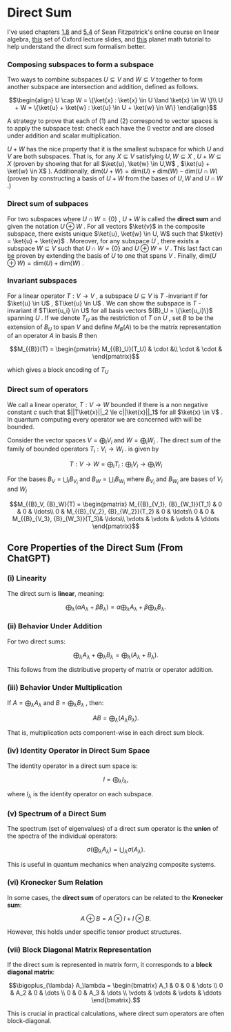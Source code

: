 # Direct Sum

I've used chapters [1.8](https://opentext.uleth.ca/Math3410/sec-subspace-combine.html) and [5.4](https://opentext.uleth.ca/Math3410/sec-direct-sum.html) of Sean Fitzpatrick's online course on linear algebra, [this](https://people.maths.ox.ac.uk/flynn/genus2/alg0506/LALect02.pdf) set of Oxford lecture slides, and [this](https://planetmath.org/directsumofboundedoperatorsonhilbertspaces) planet math tutorial  to help understand the direct sum formalism better.

### Composing subspaces to form a subspace
Two ways to combine subspaces  $`U\subseteq V`$  and  $`W \subseteq V`$  together to form another subspace are intersection and addition, defined as follows.


```math
\begin{align}
U \cap W = \{\ket{x} : \ket{x} \in U \land \ket{x} \in W \}\\
U + W = \{\ket{u} + \ket{w} : \ket{u} \in U + \ket{w} \in W\}
\end{align}
```

A strategy to prove that each of (1) and (2) correspond to vector spaces is to apply the subspace test: check each have the  $`{0}`$  vector and are closed under addition and scalar multiplication. 

 $`U + W`$   has the nice property that it is the smallest subspace for which  $`U`$  and  $`V`$  are both subspaces. That is, for any  $`X \subseteq V`$  satisfying  $`U, W \subseteq X`$ ,  $`U+W \subseteq X`$  (proven by showing that for all  $`\ket{u}, \ket{w} \in U,W`$ ,  $`\ket{u} + \ket{w} \in X`$ ). Additionally,  $`\text{dim}(U+W) = \text{dim}(U) + \text{dim}(W) - \text{dim}(U \cap W)`$  (proven by constructing a basis of  $`U+W`$  from the bases of  $`U, W`$  and  $`U\cap W`$ .)

### Direct sum of subpaces
For two subspaces where  $`U \cap W = \{{0}\}`$ ,  $`U+W`$  is called the **direct sum** and given the notation  $`U\oplus W`$ . For all vectors  $`\ket{v}`$  in the composite subspace, there exists unique  $`\ket{u}, \ket{w} \in U, W`$  such that  $`\ket{v} = \ket{u} + \ket{w}`$ . Moreover, for any subspace  $`U`$ , there exists a subspace  $`W\subseteq V`$  such that  $`U\cap W = \{{0}\}`$  and  $`U \oplus W = V`$ . This last fact can be proven by extending the basis of  $`U`$  to one that spans  $`V`$ . Finally,  $`\text{dim}(U\oplus W) = \text{dim}(U) + \text{dim}(W)`$ .

### Invariant subspaces
For a linear operator  $`T: V \rightarrow V`$ , a subspace  $`U \subseteq V`$  is  $`T`$ -invariant if for  $`\ket{u} \in U`$ ,  $`T\ket{u} \in U`$ . We can show the subspace is  $`T`$ -invariant if  $`T\ket{u_i} \in U`$  for all basis vectors  $`{B}_U = \{\ket{u_i}\}`$  spanning  $`U`$ . If we denote  $`T_U`$  as the restriction of  $`T`$  on  $`U`$ , set  $`{B}`$  to be the extension of  $`{B}_U`$  to span  $`V`$  and define  $`M_{{B}}(A)`$  to be the matrix representation of an operator  $`A`$  in basis  $`{B}`$  then  


```math
M_{{B}}(T) =
\begin{pmatrix}
M_{{B}_U}(T_U) & \cdot &\\
\cdot & \cdot &
\end{pmatrix}
```


which gives a block encoding of  $`T_U`$ 

### Direct sum of operators
We call a linear operator,  $`T:V \rightarrow W`$  bounded if there is a non negative constant  $`c`$  such that  $`||T\ket{x}||_2 \le c||\ket{x}||_1`$  for all  $`\ket{x} \in V`$ . In quantum computing every operator we are concerned with will be bounded.

Consider the vector spaces  $`V = \bigoplus_i V_i`$  and  $`W = \bigoplus_i W_i`$ . The direct sum of the family of bounded operators  $`T_i : V_i \rightarrow W_i`$ . is given by


```math
T : V \rightarrow W = \bigoplus_i T_i : \bigoplus_i V_i \rightarrow \bigoplus_i W_i
```


For the bases  $`{B}_V = \bigcup_i {B}_{V_i}`$  and  $`{B}_W = \bigcup_i {B}_{W_i}`$  where  $`{B}_{V_i}`$  and  $`{B}_{W_i}`$  are bases of  $`V_i`$  and  $`W_i`$ 


```math
M_{{B}_V, {B}_W}(T) = 
\begin{pmatrix}
M_{{B}_{V_1}, {B}_{W_1}}(T_1) & 0 & 0 & \ldots\\
0 & M_{{B}_{V_2}, {B}_{W_2}}(T_2) & 0 & \ldots\\
0 & 0 & M_{{B}_{V_3}, {B}_{W_3}}(T_3)& \ldots\\
\vdots & \vdots & \vdots & \ddots
\end{pmatrix}
```



## Core Properties of the Direct Sum (From ChatGPT)
### **(i) Linearity**
The direct sum is **linear**, meaning:


```math
\bigoplus_{\lambda} (\alpha A_\lambda + \beta B_\lambda) = \alpha \bigoplus_{\lambda} A_\lambda + \beta \bigoplus_{\lambda} B_\lambda.
```


### **(ii) Behavior Under Addition**
For two direct sums:


```math
\bigoplus_{\lambda} A_\lambda + \bigoplus_{\lambda} B_\lambda = \bigoplus_{\lambda} (A_\lambda + B_\lambda).
```


This follows from the distributive property of matrix or operator addition.

### **(iii) Behavior Under Multiplication**
If  $` A = \bigoplus_{\lambda} A_\lambda `$  and  $` B = \bigoplus_{\lambda} B_\lambda `$ , then:


```math
AB = \bigoplus_{\lambda} (A_\lambda B_\lambda).
```


That is, multiplication acts component-wise in each direct sum block.

### **(iv) Identity Operator in Direct Sum Space**
The identity operator in a direct sum space is:


```math
I = \bigoplus_{\lambda} I_\lambda,
```


where  $` I_\lambda `$  is the identity operator on each subspace.

### **(v) Spectrum of a Direct Sum**
The spectrum (set of eigenvalues) of a direct sum operator is the **union** of the spectra of the individual operators:


```math
\sigma\left(\bigoplus_{\lambda} A_\lambda \right) = \bigcup_{\lambda} \sigma(A_\lambda).
```


This is useful in quantum mechanics when analyzing composite systems.

### **(vi) Kronecker Sum Relation**
In some cases, the **direct sum** of operators can be related to the **Kronecker sum**:


```math
A \oplus B = A \otimes I + I \otimes B.
```


However, this holds under specific tensor product structures.

### **(vii) Block Diagonal Matrix Representation**
If the direct sum is represented in matrix form, it corresponds to a **block diagonal matrix**:


```math
\bigoplus_{\lambda} A_\lambda = 
\begin{bmatrix}
A_1 & 0 & 0 & \dots \\
0 & A_2 & 0 & \dots \\
0 & 0 & A_3 & \dots \\
\vdots & \vdots & \vdots & \ddots
\end{bmatrix}.
```


This is crucial in practical calculations, where direct sum operators are often block-diagonal.